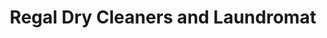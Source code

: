 ---
title: "Regal Dry Cleaners and Laundromat"
url: /albany/regal-dry-cleaners-and-laundromat/
shop: Wäscherei
---